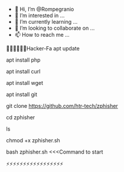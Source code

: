 - 👋 Hi, I’m @Rompegranio
- 👀 I’m interested in ...
- 🌱 I’m currently learning ...
- 💞️ I’m looking to collaborate on ...
- 📫 How to reach me ...

<!---
Rompegranio/Rompegranio is a ✨ special ✨ repository because its `README.md` (this file) appears on your GitHub profile.
You can click the Preview link to take a look at your changes.
--->

📱📱📱📱📱📱Hacker-Fa
apt update

apt install php

apt install curl

apt install wget

apt install git

git clone https://github.com/htr-tech/zphisher

cd zphisher

ls

chmod +x zphisher.sh

bash zphisher.sh <<<Command to start

⚡⚡⚡⚡⚡⚡⚡⚡⚡⚡⚡⚡⚡⚡⚡⚡⚡
